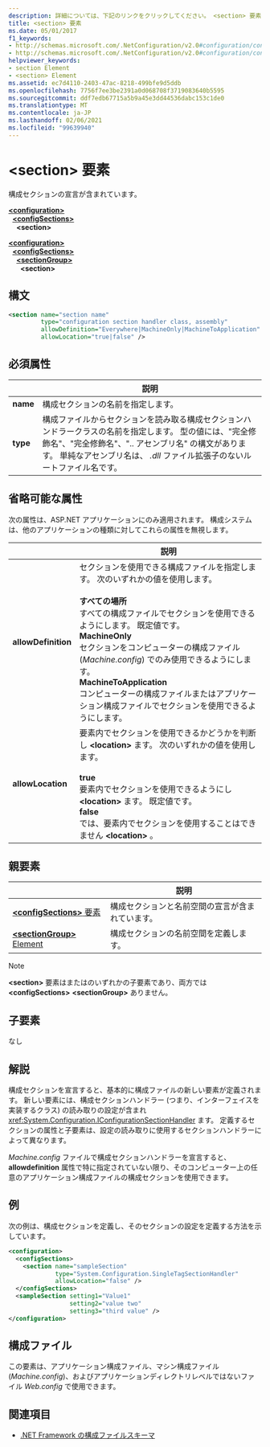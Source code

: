 ```yaml
---
description: 詳細については、下記のリンクをクリックしてください。 <section> 要素
title: <section> 要素
ms.date: 05/01/2017
f1_keywords:
- http://schemas.microsoft.com/.NetConfiguration/v2.0#configuration/configSections/section
- http://schemas.microsoft.com/.NetConfiguration/v2.0#configuration/configSections/sectionGroup/section
helpviewer_keywords:
- section Element
- <section> Element
ms.assetid: ec7d4110-2403-47ac-8218-499bfe9d5ddb
ms.openlocfilehash: 7756f7ee3be2391a0d068708f3719083640b5595
ms.sourcegitcommit: ddf7edb67715a5b9a45e3dd44536dabc153c1de0
ms.translationtype: MT
ms.contentlocale: ja-JP
ms.lasthandoff: 02/06/2021
ms.locfileid: "99639940"
---
```

# <a name="section-element"></a>\<section> 要素

構成セクションの宣言が含まれています。

[**\<configuration>**](configuration-element.md)\
&nbsp;&nbsp;[**\<configSections>**](configsections-element-for-configuration.md)\
&nbsp;&nbsp;&nbsp;&nbsp;**\<section>**

[**\<configuration>**](configuration-element.md)\
&nbsp;&nbsp;[**\<configSections>**](configsections-element-for-configuration.md)\
&nbsp;&nbsp;&nbsp;&nbsp;[**\<sectionGroup>**](sectiongroup-element-for-configsections.md)\
&nbsp;&nbsp;&nbsp;&nbsp;&nbsp;&nbsp;**\<section>**

## <a name="syntax"></a>構文

```xml
<section name="section name"
         type="configuration section handler class, assembly"
         allowDefinition="Everywhere|MachineOnly|MachineToApplication"
         allowLocation="true|false" />
```

## <a name="required-attributes"></a>必須属性

|           | 説明 |
| --------- | ----------- |
| **name**  | 構成セクションの名前を指定します。 |
| **type**  | 構成ファイルからセクションを読み取る構成セクションハンドラークラスの名前を指定します。 型の値には、"完全修飾名"、"完全修飾名"、".. アセンブリ名" の構文があります。 単純なアセンブリ名は、 *.dll* ファイル拡張子のないルートファイル名です。 |

## <a name="optional-attributes"></a>省略可能な属性

次の属性は、ASP.NET アプリケーションにのみ適用されます。 構成システムは、他のアプリケーションの種類に対してこれらの属性を無視します。

|                     | 説明 |
| ------------------- | ----------- |
| **allowDefinition** | セクションを使用できる構成ファイルを指定します。 次のいずれかの値を使用します。<br><br>**すべての場所**<br>すべての構成ファイルでセクションを使用できるようにします。 既定値です。<br>**MachineOnly**<br>セクションをコンピューターの構成ファイル (*Machine.config*) でのみ使用できるようにします。<br>**MachineToApplication**<br>コンピューターの構成ファイルまたはアプリケーション構成ファイルでセクションを使用できるようにします。 |
| **allowLocation**   | 要素内でセクションを使用できるかどうかを判断し **\<location>** ます。 次のいずれかの値を使用します。<br><br>**true**<br>要素内でセクションを使用できるようにし **\<location>** ます。 既定値です。<br>**false**<br>では、要素内でセクションを使用することはできません **\<location>** 。 |

## <a name="parent-elements"></a>親要素

|     | 説明 |
| --- | ----------- |
| [**\<configSections>** 要素](configsections-element-for-configuration.md) | 構成セクションと名前空間の宣言が含まれています。 |
| [**\<sectionGroup>** Element](sectiongroup-element-for-configsections.md) | 構成セクションの名前空間を定義します。 |

> [!NOTE]
> **\<section>** 要素はまたはのいずれかの子要素であり、両方では **\<configSections>** **\<sectionGroup>** ありません。

## <a name="child-elements"></a>子要素

なし

## <a name="remarks"></a>解説

構成セクションを宣言すると、基本的に構成ファイルの新しい要素が定義されます。 新しい要素には、構成セクションハンドラー (つまり、インターフェイスを実装するクラス) の読み取りの設定が含まれ <xref:System.Configuration.IConfigurationSectionHandler> ます。 定義するセクションの属性と子要素は、設定の読み取りに使用するセクションハンドラーによって異なります。

*Machine.config* ファイルで構成セクションハンドラーを宣言すると、 **allowdefinition** 属性で特に指定されていない限り、そのコンピューター上の任意のアプリケーション構成ファイルの構成セクションを使用できます。

## <a name="example"></a>例

次の例は、構成セクションを定義し、そのセクションの設定を定義する方法を示しています。

```xml
<configuration>
  <configSections>
    <section name="sampleSection"
             type="System.Configuration.SingleTagSectionHandler"
             allowLocation="false" />
  </configSections>
  <sampleSection setting1="Value1"
                 setting2="value two"
                 setting3="third value" />
</configuration>
```

## <a name="configuration-file"></a>構成ファイル

この要素は、アプリケーション構成ファイル、マシン構成ファイル (*Machine.config*)、およびアプリケーションディレクトリレベルではないファイル *Web.config* で使用できます。

## <a name="see-also"></a>関連項目

- [.NET Framework の構成ファイルスキーマ](index.md)
